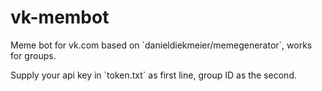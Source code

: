 # vk-membot
<p>Meme bot for vk.com based on `danieldiekmeier/memegenerator`, works for groups.
<p>Supply your api key in `token.txt` as first line, group ID as the second.
